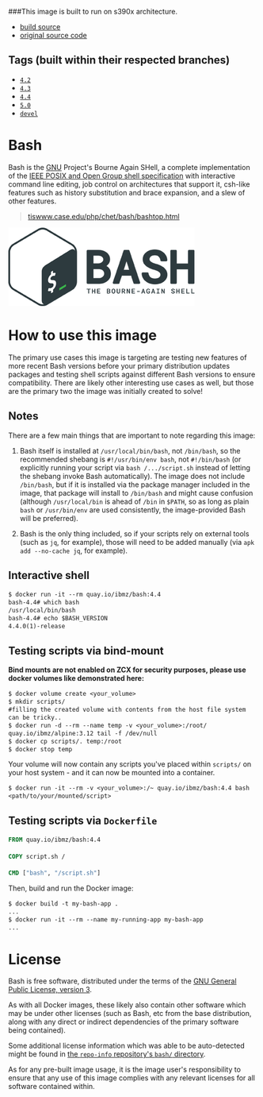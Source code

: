 ###This image is built to run on s390x architecture.
-    [build source](https://github.com/korpx-z/docker-bash)
-    [original source code](https://github.com/tianon/docker-bash)

## Tags (built within their respected branches)
-	[`4.2`](https://travis-ci.com/korpx-z/docker-bash.svg?branch=4.2)
-	[`4.3`](https://travis-ci.com/korpx-z/docker-bash.svg?branch=4.3)
-	[`4.4`](https://travis-ci.com/korpx-z/docker-bash.svg?branch=4.4)
-	[`5.0`](https://travis-ci.com/korpx-z/docker-bash.svg?branch=5.0)
-	[`devel`](https://travis-ci.com/korpx-z/docker-bash.svg?branch=devel)

# Bash

Bash is the [GNU](http://www.gnu.org/) Project's Bourne Again SHell, a complete implementation of the [IEEE POSIX and Open Group shell specification](http://www.opengroup.org/onlinepubs/9699919799/nfindex.html) with interactive command line editing, job control on architectures that support it, csh-like features such as history substitution and brace expansion, and a slew of other features.

> [tiswww.case.edu/php/chet/bash/bashtop.html](https://tiswww.case.edu/php/chet/bash/bashtop.html)

![logo](https://raw.githubusercontent.com/docker-library/docs/5cb6fef6ed317e5af7e1e14e64c18c2b81657e81/bash/logo.png)

# How to use this image

The primary use cases this image is targeting are testing new features of more recent Bash versions before your primary distribution updates packages and testing shell scripts against different Bash versions to ensure compatibility. There are likely other interesting use cases as well, but those are the primary two the image was initially created to solve!

## Notes

There are a few main things that are important to note regarding this image:

1.	Bash itself is installed at `/usr/local/bin/bash`, not `/bin/bash`, so the recommended shebang is `#!/usr/bin/env bash`, not `#!/bin/bash` (or explicitly running your script via `bash /.../script.sh` instead of letting the shebang invoke Bash automatically). The image does not include `/bin/bash`, but if it is installed via the package manager included in the image, that package will install to `/bin/bash` and might cause confusion (although `/usr/local/bin` is ahead of `/bin` in `$PATH`, so as long as plain `bash` or `/usr/bin/env` are used consistently, the image-provided Bash will be preferred).

2.	Bash is the only thing included, so if your scripts rely on external tools (such as `jq`, for example), those will need to be added manually (via `apk add --no-cache jq`, for example).

## Interactive shell

```console
$ docker run -it --rm quay.io/ibmz/bash:4.4
bash-4.4# which bash
/usr/local/bin/bash
bash-4.4# echo $BASH_VERSION
4.4.0(1)-release
```

## Testing scripts via bind-mount
**Bind mounts are not enabled on ZCX for security purposes, please use docker volumes like demonstrated here:**
```console
$ docker volume create <your_volume>
$ mkdir scripts/
#filling the created volume with contents from the host file system can be tricky..
$ docker run -d --rm --name temp -v <your_volume>:/root/ quay.io/ibmz/alpine:3.12 tail -f /dev/null
$ docker cp scripts/. temp:/root
$ docker stop temp
```

Your volume will now contain any scripts you've placed within `scripts/` on your host system - and it can now be mounted into a container.

```console
$ docker run -it --rm -v <your_volume>:/~ quay.io/ibmz/bash:4.4 bash <path/to/your/mounted/script>
```

## Testing scripts via `Dockerfile`

```dockerfile
FROM quay.io/ibmz/bash:4.4

COPY script.sh /

CMD ["bash", "/script.sh"]
```

Then, build and run the Docker image:

```console
$ docker build -t my-bash-app .
...
$ docker run -it --rm --name my-running-app my-bash-app
...
```

# License

Bash is free software, distributed under the terms of the [GNU General Public License, version 3](http://www.gnu.org/licenses/gpl.html).

As with all Docker images, these likely also contain other software which may be under other licenses (such as Bash, etc from the base distribution, along with any direct or indirect dependencies of the primary software being contained).

Some additional license information which was able to be auto-detected might be found in [the `repo-info` repository's `bash/` directory](https://github.com/docker-library/repo-info/tree/master/repos/bash).

As for any pre-built image usage, it is the image user's responsibility to ensure that any use of this image complies with any relevant licenses for all software contained within.
